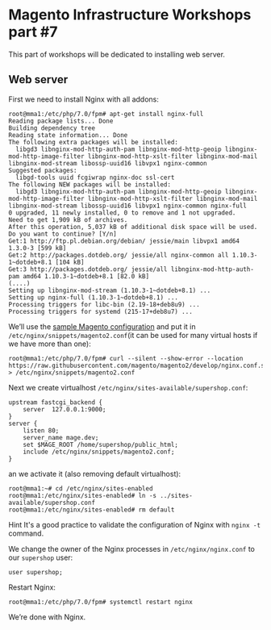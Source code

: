 # Magento Infrastructure Workshops part #7

This part of workshops will be dedicated to installing web server.

## Web server

First we need to install Nginx with all addons:
```
root@mma1:/etc/php/7.0/fpm# apt-get install nginx-full
Reading package lists... Done
Building dependency tree
Reading state information... Done
The following extra packages will be installed:
  libgd3 libnginx-mod-http-auth-pam libnginx-mod-http-geoip libnginx-mod-http-image-filter libnginx-mod-http-xslt-filter libnginx-mod-mail libnginx-mod-stream libossp-uuid16 libvpx1 nginx-common
Suggested packages:
  libgd-tools uuid fcgiwrap nginx-doc ssl-cert
The following NEW packages will be installed:
  libgd3 libnginx-mod-http-auth-pam libnginx-mod-http-geoip libnginx-mod-http-image-filter libnginx-mod-http-xslt-filter libnginx-mod-mail libnginx-mod-stream libossp-uuid16 libvpx1 nginx-common nginx-full
0 upgraded, 11 newly installed, 0 to remove and 1 not upgraded.
Need to get 1,909 kB of archives.
After this operation, 5,037 kB of additional disk space will be used.
Do you want to continue? [Y/n]
Get:1 http://ftp.pl.debian.org/debian/ jessie/main libvpx1 amd64 1.3.0-3 [599 kB]
Get:2 http://packages.dotdeb.org/ jessie/all nginx-common all 1.10.3-1~dotdeb+8.1 [104 kB]
Get:3 http://packages.dotdeb.org/ jessie/all libnginx-mod-http-auth-pam amd64 1.10.3-1~dotdeb+8.1 [82.0 kB]
(....)
Setting up libnginx-mod-stream (1.10.3-1~dotdeb+8.1) ...
Setting up nginx-full (1.10.3-1~dotdeb+8.1) ...
Processing triggers for libc-bin (2.19-18+deb8u9) ...
Processing triggers for systemd (215-17+deb8u7) ...
```

We’ll use the [sample Magento
configuration](https://github.com/magento/magento2/blob/develop/nginx.conf.sample)
and put it in `/etc/nginx/snippets/magento2.conf`(it can be used for many
virtual hosts if we have more than one):
```
root@mma1:/etc/php/7.0/fpm# curl --silent --show-error --location https://raw.githubusercontent.com/magento/magento2/develop/nginx.conf.sample > /etc/nginx/snippets/magento2.conf
```

Next we create virtualhost `/etc/nginx/sites-available/supershop.conf`:
```
upstream fastcgi_backend {
    server  127.0.0.1:9000;
}
server {
    listen 80;
    server_name mage.dev;
    set $MAGE_ROOT /home/supershop/public_html;
    include /etc/nginx/snippets/magento2.conf;
}
```

an we activate it (also removing default virtualhost):
```
root@mma1:~# cd /etc/nginx/sites-enabled
root@mma1:/etc/nginx/sites-enabled# ln -s ../sites-available/supershop.conf
root@mma1:/etc/nginx/sites-enabled# rm default
```

Hint
It's a good practice to validate the configuration of Nginx with `nginx -t`
command.

We change the owner of the Nginx processes in `/etc/nginx/nginx.conf` to our `supershop` user:
```
user supershop;
```

Restart Nginx:
```
root@mma1:/etc/php/7.0/fpm# systemctl restart nginx
```

We’re done with Nginx.
